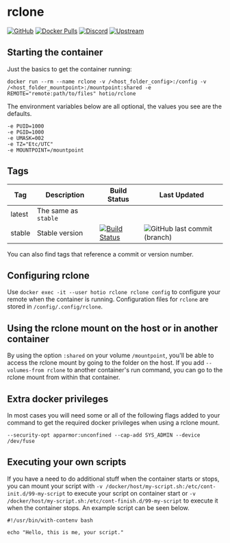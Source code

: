# rclone

[![GitHub](https://img.shields.io/badge/source-github-lightgrey)](https://github.com/hotio/docker-rclone)
[![Docker Pulls](https://img.shields.io/docker/pulls/hotio/rclone)](https://hub.docker.com/r/hotio/rclone)
[![Discord](https://img.shields.io/discord/610068305893523457?color=738ad6&label=discord&logo=discord&logoColor=white)](https://discord.gg/3SnkuKp)
[![Upstream](https://img.shields.io/badge/upstream-project-yellow)](https://github.com/rclone/rclone)

## Starting the container

Just the basics to get the container running:

```shell
docker run --rm --name rclone -v /<host_folder_config>:/config -v /<host_folder_mountpoint>:/mountpoint:shared -e REMOTE="remote:path/to/files" hotio/rclone
```

The environment variables below are all optional, the values you see are the defaults.

```shell
-e PUID=1000
-e PGID=1000
-e UMASK=002
-e TZ="Etc/UTC"
-e MOUNTPOINT=/mountpoint
```

## Tags

| Tag      | Description                    | Build Status                                                                                                                                          | Last Updated                                                                                         |
| ---------|--------------------------------|-------------------------------------------------------------------------------------------------------------------------------------------------------|------------------------------------------------------------------------------------------------------|
| latest   | The same as `stable`           |                                                                                                                                                       |                                                                                                      |
| stable   | Stable version                 | [![Build Status](https://cloud.drone.io/api/badges/hotio/docker-rclone/status.svg?ref=refs/heads/stable)](https://cloud.drone.io/hotio/docker-rclone) | ![GitHub last commit (branch)](https://img.shields.io/github/last-commit/hotio/docker-rclone/stable) |

You can also find tags that reference a commit or version number.

## Configuring rclone

Use `docker exec -it --user hotio rclone rclone config` to configure your remote when the container is running. Configuration files for `rclone` are stored in `/config/.config/rclone`.

## Using the rclone mount on the host or in another container

By using the option `:shared` on your volume `/mountpoint`, you'll be able to access the rclone mount by going to the folder on the host. If you add `--volumes-from rclone` to another container's run command, you can go to the rclone mount from within that container.

## Extra docker privileges

In most cases you will need some or all of the following flags added to your command to get the required docker privileges when using a rclone mount.

```shell
--security-opt apparmor:unconfined --cap-add SYS_ADMIN --device /dev/fuse
```

## Executing your own scripts

If you have a need to do additional stuff when the container starts or stops, you can mount your script with `-v /docker/host/my-script.sh:/etc/cont-init.d/99-my-script` to execute your script on container start or `-v /docker/host/my-script.sh:/etc/cont-finish.d/99-my-script` to execute it when the container stops. An example script can be seen below.

```shell
#!/usr/bin/with-contenv bash

echo "Hello, this is me, your script."
```

